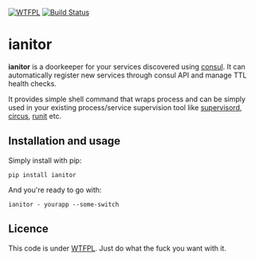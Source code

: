 [![WTFPL](http://www.wtfpl.net/wp-content/uploads/2012/12/wtfpl-badge-4.png)](http://www.wtfpl.net/) 
[![Build Status](https://travis-ci.org/swistakm/ianitor.svg?branch=master)](https://travis-ci.org/swistakm/ianitor)

# ianitor

**ianitor** is a doorkeeper for your services discovered using
[consul](https://www.consul.io/). It can automatically register new services
through consul API and manage TTL health checks.
 
It provides simple shell command that wraps process and can be simply used in
your existing process/service supervision tool like 
[supervisord](http://supervisord.org/), 
[circus](http://circus.readthedocs.org/en/0.11.1/),
[runit](http://smarden.org/runit/) etc.


## Installation and usage

Simply install with pip:

    pip install ianitor
    
And you're ready to go with:

    ianitor - yourapp --some-switch
    
## Licence

This code is under [WTFPL](https://en.wikipedia.org/wiki/WTFPL).
Just do what the fuck you want with it.